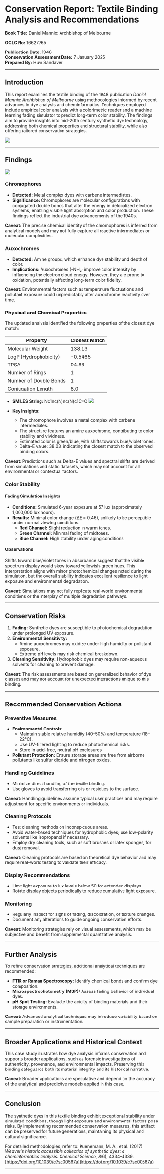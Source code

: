 # **Conservation Report: Textile Binding Analysis and Recommendations**

**Book Title:** Daniel Mannix: Archbishop of Melbourne

**OCLC No:** 16627765

**Publication Date:** 1948  
**Conservation Assessment Date:** 7 January 2025  
**Prepared By:** Huw Sandaver

---

## **Introduction**

This report examines the textile binding of the 1948 publication *Daniel Mannix: Archbishop of Melbourne* using methodologies informed by recent advances in dye analysis and cheminformatics. Techniques employed include empirical color analysis with a colorimetric reader and a machine learning fading simulator to predict long-term color stability. The findings aim to provide insights into mid-20th century synthetic dye technology, addressing both chemical properties and structural stability, while also offering tailored conservation strategies.

![](Conservation%20Report%20Textile%20Binding%20Analysis%20and%20Recommendations/16627765.jpg)

---

## **Findings**

![](Conservation%20Report%20Textile%20Binding%20Analysis%20and%20Recommendations/IMG_9187.jpg)

### **Chromophores**

- **Detected:** Metal complex dyes with carbene intermediates.
- **Significance:** Chromophores are molecular configurations with conjugated double bonds that alter the energy in delocalized electron systems, enabling visible light absorption and color production. These findings reflect the industrial dye advancements of the 1940s.

**Caveat:** The precise chemical identity of the chromophores is inferred from analytical models and may not fully capture all reactive intermediates or molecular complexities.

### **Auxochromes**

- **Detected:** Amine groups, which enhance dye stability and depth of color.
- **Implications:** Auxochromes (-NH₂) improve color intensity by influencing the electron cloud energy. However, they are prone to oxidation, potentially affecting long-term color fidelity.

**Caveat:** Environmental factors such as temperature fluctuations and pollutant exposure could unpredictably alter auxochrome reactivity over time.

### **Physical and Chemical Properties**

The updated analysis identified the following properties of the closest dye match:

| **Property**           | **Closest Match** |
| ---------------------- | ------------------ |
| Molecular Weight       | 138.13            |
| LogP (Hydrophobicity)  | -0.5465           |
| TPSA                   | 94.88             |
| Number of Rings        | 1                 |
| Number of Double Bonds | 1                 |
| Conjugation Length     | 8.0               |

- **SMILES String:** Nc1nc(N)nc(N)c1C=O
  ![](Conservation%20Report%20Textile%20Binding%20Analysis%20and%20Recommendations/image.png)

- **Key Insights:**
  - The chromophore involves a metal complex with carbene intermediates.
  - The structure features an amine auxochrome, contributing to color stability and vividness.
  - Estimated color is green/blue, with shifts towards blue/violet tones.
  - Delta-E value: 38.03, indicating the closest match to the observed binding colors.

**Caveat:** Predictions such as Delta-E values and spectral shifts are derived from simulations and static datasets, which may not account for all environmental or contextual factors.

### **Color Stability**

#### **Fading Simulation Insights**

- **Conditions:** Simulated 6-year exposure at 57 lux (approximately 1,000,000 lux hours).
- **Results:** Minimal color change (ΔE = 0.46), unlikely to be perceptible under normal viewing conditions.
  - **Red Channel:** Slight reduction in warm tones.
  - **Green Channel:** Minimal fading of midtones.
  - **Blue Channel:** High stability under aging conditions.

#### **Observations**

Shifts toward blue/violet tones in absorbance suggest that the visible spectrum display would skew toward yellowish-green hues. This interpretation aligns with minor photochemical changes noted during the simulation, but the overall stability indicates excellent resilience to light exposure and environmental degradation.

**Caveat:** Simulations may not fully replicate real-world environmental conditions or the interplay of multiple degradation pathways.

---

## **Conservation Risks**

1. **Fading:** Synthetic dyes are susceptible to photochemical degradation under prolonged UV exposure.
2. **Environmental Sensitivity:**
   - Amine auxochromes may oxidize under high humidity or pollutant exposure.
   - Extreme pH levels may risk chemical breakdown.
3. **Cleaning Sensitivity:** Hydrophobic dyes may require non-aqueous solvents for cleaning to prevent damage.

**Caveat:** The risk assessments are based on generalized behavior of dye classes and may not account for unexpected interactions unique to this binding.

---

## **Recommended Conservation Actions**

### **Preventive Measures**

- **Environmental Controls:**
  - Maintain stable relative humidity (40–50%) and temperature (18–22°C).
  - Use UV-filtered lighting to reduce photochemical risks.
  - Store in acid-free, neutral pH enclosures.
- **Pollutant Protection:** Ensure storage areas are free from airborne pollutants like sulfur dioxide and nitrogen oxides.

### **Handling Guidelines**

- Minimize direct handling of the textile binding.
- Use gloves to avoid transferring oils or residues to the surface.

**Caveat:** Handling guidelines assume typical user practices and may require adjustment for specific environments or individuals.

### **Cleaning Protocols**

- Test cleaning methods on inconspicuous areas.
- Avoid water-based techniques for hydrophobic dyes; use low-polarity solvents like isopropanol if necessary.
- Employ dry cleaning tools, such as soft brushes or latex sponges, for dust removal.

**Caveat:** Cleaning protocols are based on theoretical dye behavior and may require real-world testing to validate their efficacy.

### **Display Recommendations**

- Limit light exposure to lux levels below 50 for extended displays.
- Rotate display objects periodically to reduce cumulative light exposure.

### **Monitoring**

- Regularly inspect for signs of fading, discoloration, or texture changes.
- Document any alterations to guide ongoing conservation efforts.

**Caveat:** Monitoring strategies rely on visual assessments, which may be subjective and benefit from supplemental quantitative analysis.

---

## **Further Analysis**

To refine conservation strategies, additional analytical techniques are recommended:

- **FTIR or Raman Spectroscopy:** Identify chemical bonds and confirm dye composition.
- **Microspectrophotometry (MSP):** Assess fading behavior of individual dyes.
- **pH Spot Testing:** Evaluate the acidity of binding materials and their storage environments.

**Caveat:** Advanced analytical techniques may introduce variability based on sample preparation or instrumentation.

---

## **Broader Applications and Historical Context**

This case study illustrates how dye analysis informs conservation and supports broader applications, such as forensic investigations of authenticity, provenance, and environmental impacts. Preserving this binding safeguards both its material integrity and its historical narrative.

**Caveat:** Broader applications are speculative and depend on the accuracy of the analytical and predictive models applied in this case.

---

## **Conclusion**

The synthetic dyes in this textile binding exhibit exceptional stability under simulated conditions, though light exposure and environmental factors pose risks. By implementing recommended conservation measures, this artifact can be preserved for future generations, maintaining its physical and cultural significance.

For detailed methodologies, refer to: Kuenemann, M. A., et al. (2017). *Weaver's historic accessible collection of synthetic dyes: a cheminformatics analysis.* *Chemical Science, 8*(6), 4334–4339. [https://doi.org/10.1039/c7sc00567a](https://doi.org/10.1039/c7sc00567a)

---
